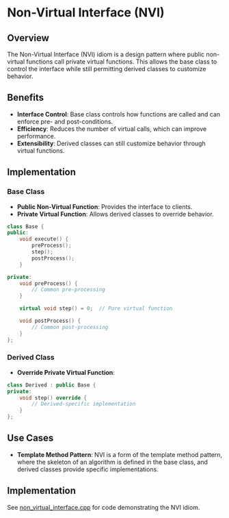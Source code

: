 ﻿# Non-Virtual Interface (NVI)

## Overview

The Non-Virtual Interface (NVI) idiom is a design pattern where public non-virtual functions call private virtual functions. This allows the base class to control the interface while still permitting derived classes to customize behavior.

## Benefits

- **Interface Control**: Base class controls how functions are called and can enforce pre- and post-conditions.
- **Efficiency**: Reduces the number of virtual calls, which can improve performance.
- **Extensibility**: Derived classes can still customize behavior through virtual functions.

## Implementation

### Base Class

- **Public Non-Virtual Function**: Provides the interface to clients.
- **Private Virtual Function**: Allows derived classes to override behavior.

```cpp
class Base {
public:
    void execute() {
        preProcess();
        step();
        postProcess();
    }

private:
    void preProcess() {
        // Common pre-processing
    }

    virtual void step() = 0;  // Pure virtual function

    void postProcess() {
        // Common post-processing
    }
};
```

### Derived Class

- **Override Private Virtual Function**:

```cpp
class Derived : public Base {
private:
    void step() override {
        // Derived-specific implementation
    }
};
```

## Use Cases

- **Template Method Pattern**: NVI is a form of the template method pattern, where the skeleton of an algorithm is defined in the base class, and derived classes provide specific implementations.

## Implementation

See [non\_virtual\_interface.cpp](NonVirtualInterface/non_virtual_interface.cpp) for code demonstrating the NVI idiom.